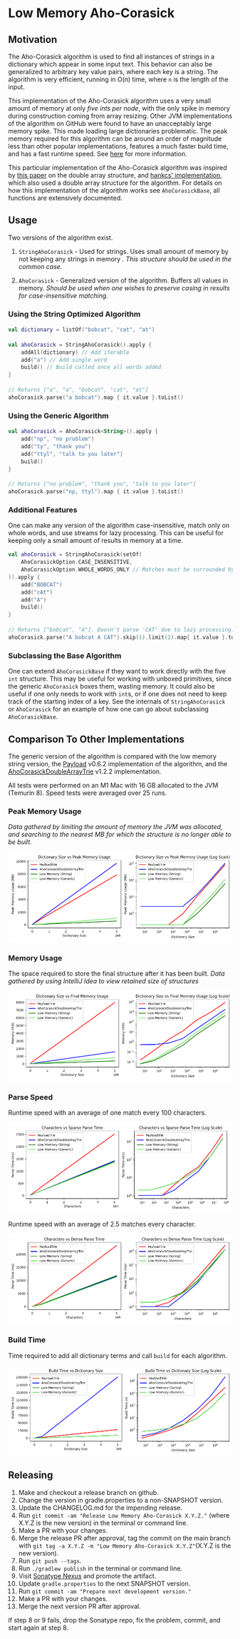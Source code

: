 # Low Memory Aho-Corasick

## Motivation

The Aho-Corasick algorithm is used to find all instances of strings in a dictionary which appear in some input text. 
This behavior can also be generalized to arbitrary key value pairs, where each key is a string. The algorithm is very 
efficient, running in O(n) time, where `n` is the length of the input.

This implementation of the Aho-Corasick algorithm uses a very small amount of memory at only _five ints per node_, with 
the only spike in memory during construction coming from array resizing. Other JVM implementations of the algorithm on 
GitHub were found to have an unacceptably large memory spike. This made loading large dictionaries problematic. The peak
memory required for this algorithm can be around an order of magnitude less than other popular implementations, features a 
much faster build time, and has a fast runtime speed. See [here](#comparison-to-other-implementations) for more 
information.

This particular implementation of the Aho-Corasick algorithm was inspired by 
[this paper](https://www.co-ding.com/assets/pdf/dat.pdf) on the double array structure, and 
[hankcs' implementation](https://github.com/hankcs/AhoCorasickDoubleArrayTrie), which also used a double array structure 
for the algorithm. For details on how this implementation of the algorithm works see `AhoCorasickBase`, all functions
are extensively documented.

## Usage

Two versions of the algorithm exist.

1. `StringAhoCorasick` - Used for strings. Uses small amount of memory by not keeping any strings in memory . _This structure should be used in the common case._

2. `AhoCorasick` - Generalized version of the algorithm. Buffers all values in memory. _Should be used when one wishes to preserve casing in results for case-insensitive matching._

### Using the String Optimized Algorithm

```Kotlin
val dictionary = listOf("bobcat", "cat", "at")

val ahoCorasick = StringAhoCorasick().apply {
    addAll(dictionary) // Add iterable
    add("a") // Add single word
    build() // Build called once all words added
}

// Returns ["a", "a", "bobcat", "cat", "at"]
ahoCorasick.parse("a bobcat").map { it.value }.toList()
```

### Using the Generic Algorithm

```Kotlin
val ahoCorasick = AhoCorasick<String>().apply {
    add("np", "no problem")
    add("ty", "thank you")
    add("ttyl", "talk to you later")
    build()
}

// Returns ["no problem", "thank you", "talk to you later"]
ahoCorasick.parse("np, ttyl").map { it.value }.toList()
```

### Additional Features

One can make any version of the algorithm case-insensitive, match only on whole words, and use streams for lazy processing.
This can be useful for keeping only a small amount of results in memory at a time.

```Kotlin
val ahoCorasick = StringAhoCorasick(setOf(
    AhoCorasickOption.CASE_INSENSITIVE,
    AhoCorasickOption.WHOLE_WORDS_ONLY // Matches must be surrounded by whitespace
)).apply {
    add("BOBCAT")
    add("cAt")
    add("A")
    build()
}

// Returns ["bobcat", "A"]. Doesn't parse 'CAT' due to lazy processing.
ahoCorasick.parse("A bobcat A CAT").skip(1).limit(2).map{ it.value }.toList()
```

### Subclassing the Base Algorithm

One can extend `AhoCorasickBase` if they want to work directly with the five `int` structure. This may be useful for
working with unboxed primitives, since the generic `AhoCorasick` boxes them, wasting memory. It could also be useful 
if one only needs to work with `int`s, or if one does not need to keep track of the starting index of a key. See the 
internals of `StringAhoCorasick` or `AhoCorasick` for an example of how one can go about subclassing `AhoCorasickBase`.

## Comparison To Other Implementations

The generic version of the algorithm is compared with the low memory string version, the [Payload](https://github.com/robert-bor/aho-corasick) v0.6.2 implementation of the algorithm, and the [AhoCorasickDoubleArrayTrie](https://github.com/hankcs/AhoCorasickDoubleArrayTrie) v1.2.2 implementation.

All tests were performed on an M1 Mac with 16 GB allocated to the JVM (Temurin 8). Speed tests were averaged over 25 runs. 

### Peak Memory Usage

_Data gathered by limiting the amount of memory the JVM was allocated, and searching to the nearest MB for which the structure is no longer able to be built._

![Peak Memory Usage](readme/peakMemoryPlots.png)

### Memory Usage

The space required to store the final structure after it has been built. _Data gathered by using IntelliJ Idea to view retained size of structures_

![Memory Usage](readme/finalMemoryPlots.png)

### Parse Speed

Runtime speed with an average of one match every 100 characters.

![Sparse Parse Speed](readme/sparseParseTimes.png)

Runtime speed with an average of 2.5 matches every character.

![Dense Parse Speed](readme/denseParseTimes.png)

### Build Time

Time required to add all dictionary terms and call `build` for each algorithm.

![Build Time](readme/buildTimePlots.png)

## Releasing

1. Make and checkout a release branch on github.
2. Change the version in gradle.properties to a non-SNAPSHOT version.
3. Update the CHANGELOG.md for the impending release.
4. Run `git commit -am "Release Low Memory Aho-Corasick X.Y.Z."` (where X.Y.Z is the new version) in the terminal or command
   line.
5. Make a PR with your changes.
6. Merge the release PR after approval, tag the commit on the main branch with
   `git tag -a X.Y.Z -m "Low Memory Aho-Corasick X.Y.Z"`(X.Y.Z is the new version).
7. Run `git push --tags`.
8. Run `./gradlew publish` in the terminal or command line.
9. Visit [Sonatype Nexus](https://oss.sonatype.org/) and promote the artifact.
10. Update `gradle.properties` to the next SNAPSHOT version.
11. Run `git commit -am "Prepare next development version."`
12. Make a PR with your changes.
13. Merge the next version PR after approval.

If step 8 or 9 fails, drop the Sonatype repo, fix the problem, commit, and start again at step 8.